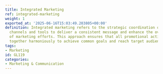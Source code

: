 ```yaml
---
title: Integrated Marketing
ref: integrated-marketing
weight: 1
exported_at: '2025-06-16T15:03:49.203805+00:00'
definition: Integrated marketing refers to the strategic coordination of various marketing
  channels and tools to deliver a consistent message and enhance the overall effectiveness
  of marketing efforts. This approach ensures that all promotional activities work
  together harmoniously to achieve common goals and reach target audiences more effectively.
tags:
- Marketing
id: GL119
categories:
- Marketing & Communication
---
```


